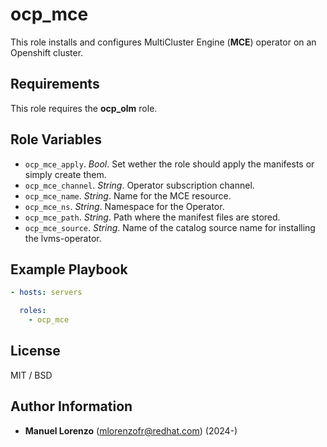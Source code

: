 # ocp_mce
This role installs and configures MultiCluster Engine (**MCE**) operator on an Openshift cluster.

## Requirements
This role requires the **ocp_olm** role.

## Role Variables
* `ocp_mce_apply`. _Bool_. Set wether the role should apply the manifests or simply create them.
* `ocp_mce_channel`. _String_. Operator subscription channel.
* `ocp_mce_name`. _String_. Name for the MCE resource.
* `ocp_mce_ns`. _String_. Namespace for the Operator.
* `ocp_mce_path`. _String_. Path where the manifest files are stored.
* `ocp_mce_source`. _String_. Name of the catalog source name for installing the lvms-operator.

## Example Playbook
```yaml
- hosts: servers

  roles:
    - ocp_mce
```

## License
MIT / BSD

## Author Information
 - **Manuel Lorenzo** (mlorenzofr@redhat.com) (2024-)
